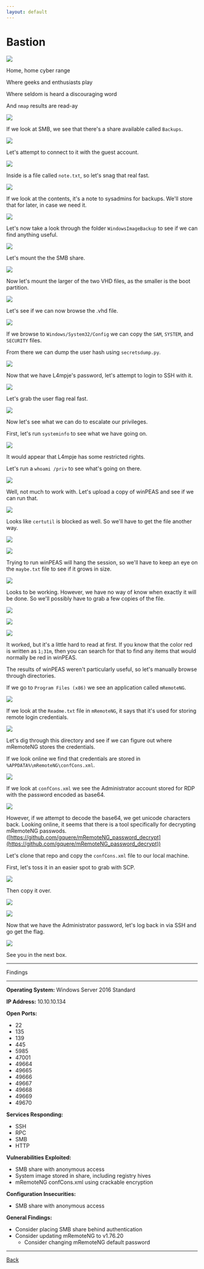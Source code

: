 ```yaml
---
layout: default
---
```


# Bastion

![](./01.png)

Home, home cyber range

Where geeks and enthusiasts play

Where seldom is heard a discouraging word

And ```nmap``` results are read-ay

![](./02.png)

If we look at SMB, we see that there's a share available called ```Backups```.

![](./03.png)

Let's attempt to connect to it with the guest account.

![](./04.png)

Inside is a file called ```note.txt```, so let's snag that real fast.

![](./05.png)

If we look at the contents, it's a note to sysadmins for backups.  We'll store that for later, in case we need it.

![](./06.png)

Let's now take a look through the folder ```WindowsImageBackup``` to see if we can find anything useful.

![](./07.png)

Let's mount the the SMB share.

![](./08.png)

Now let's mount the larger of the two VHD files, as the smaller is the boot partition.

![](./09.png)

Let's see if we can now browse the .vhd file.

![](./10.png)

If we browse to ```Windows/System32/Config``` we can copy the ```SAM```, ```SYSTEM```, and ```SECURITY``` files.

From there we can dump the user hash using ```secretsdump.py```.

![](./11.png)

Now that we have L4mpje's password, let's attempt to login to SSH with it.

![](./12.png)

Let's grab the user flag real fast.

![](./13.png)

Now let's see what we can do to escalate our privileges.

First, let's run ```systeminfo``` to see what we have going on.

![](./14.png)

It would appear that L4mpje has some restricted rights.

Let's run a ```whoami /priv``` to see what's going on there.

![](./15.png)

Well, not much to work with.  Let's upload a copy of winPEAS and see if we can run that.

![](./16.png)

Looks like ```certutil``` is blocked as well.  So we'll have to get the file another way.

![](./17.png)

![](./18.png)

Trying to run winPEAS will hang the session, so we'll have to keep an eye on the ```maybe.txt``` file to see if it grows in size.

![](./19.png)

Looks to be working.  However, we have no way of know when exactly it will be done.  So we'll possibly have to grab a few copies of the file.

![](./20.png)

![](./21.png)

![](./22.png)

It worked, but it's a little hard to read at first.  If you know that the color red is written as ```1;31m```, then you can search for that to find any items that would normally be red in winPEAS.

The results of winPEAS weren't particularly useful, so let's manually browse through directories.

If we go to ```Program Files (x86)``` we see an application called ```mRemoteNG```.

![](./23.png)

If we look at the ```Readme.txt``` file in ```mRemoteNG```, it says that it's used for storing remote login credentials.

![](./24.png)

Let's dig through this directory and see if we can figure out where mRemoteNG stores the credentials.

If we look online we find that credentials are stored in ```%APPDATA%\mRemoteNG\confCons.xml```.

![](./25.png)

If we look at ```confCons.xml``` we see the Administrator account stored for RDP with the password encoded as base64.

![](./26.png)

However, if we attempt to decode the base64, we get unicode characters back.  Looking online, it seems that there is a tool specifically for decrypting mRemoteNG passwods.  ([https://github.com/gquere/mRemoteNG_password_decrypt](https://github.com/gquere/mRemoteNG_password_decrypt))

Let's clone that repo and copy the ```confCons.xml``` file to our local machine.

First, let's toss it in an easier spot to grab with SCP.

![](./27.png)

Then copy it over.

![](./28.png)

![](./29.png)

Now that we have the Administrator password, let's log back in via SSH and go get the flag.

![](./30.png)

See you in the next box.

___

Findings

___

**Operating System:** Windows Server 2016 Standard

**IP Address:** 10.10.10.134

**Open Ports:**
- 22
- 135
- 139
- 445
- 5985
- 47001
- 49664
- 49665
- 49666
- 49667
- 49668
- 49669
- 49670

**Services Responding:**
- SSH
- RPC
- SMB
- HTTP

**Vulnerabilities Exploited:**
- SMB share with anonymous access
- System image stored in share, including registry hives
- mRemoteNG confCons.xml using crackable encryption

**Configuration Insecurities:**
- SMB share with anonymous access

**General Findings:**
- Consider placing SMB share behind authentication
- Consider updating mRemoteNG to v1.76.20
  - Consider changing mRemoteNG default password

___

[Back](../)
